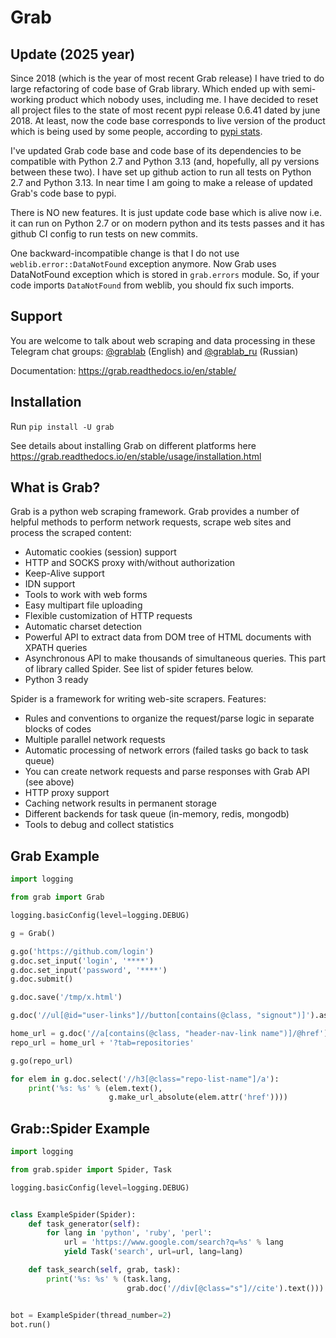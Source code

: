 # Grab

## Update (2025 year)

Since 2018 (which is the year of most recent Grab release) I have tried to do large refactoring of
code base of Grab library. Which ended up with semi-working product which nobody uses, including me.
I have decided to reset all project files to the state of most recent pypi release 0.6.41 dated by june 2018.
At least, now the code base corresponds to live version of the product which is being used by some people,
according to [pypi stats](https://clickpy.clickhouse.com/dashboard/grab).

I've updated Grab code base and code base of its dependencies to be compatible with Python 2.7 and Python 3.13
(and, hopefully, all py versions between these two). I have set up github action to run all tests on Python 2.7
and Python 3.13. In near time I am going to make a release of updated Grab's code base to pypi.

There is NO new features. It is just update code base which is alive now i.e. it can run on Python 2.7 or on
modern python and its tests passes and it has github CI config to run tests on new commits.

One backward-incompatible change is that I do not use `weblib.error::DataNotFound` exception anymore. Now Grab
uses DataNotFound exception which is stored in `grab.errors` module. So, if your code imports `DataNotFound`
from weblib, you should fix such imports.


## Support

You are welcome to talk about web scraping and data processing in these Telegram chat groups: [@grablab](https://t.me/grablab) (English) and [@grablab\_ru](https://t.me/grablab_ru) (Russian)

Documentation: https://grab.readthedocs.io/en/stable/


## Installation

Run `pip install -U grab`

See details about installing Grab on different platforms here https://grab.readthedocs.io/en/stable/usage/installation.html


## What is Grab?

Grab is a python web scraping framework. Grab provides a number of helpful methods
to perform network requests, scrape web sites and process the scraped content:

* Automatic cookies (session) support
* HTTP and SOCKS proxy with/without authorization
* Keep-Alive support
* IDN support
* Tools to work with web forms
* Easy multipart file uploading
* Flexible customization of HTTP requests
* Automatic charset detection
* Powerful API to extract data from DOM tree of HTML documents with XPATH queries
* Asynchronous API to make thousands of simultaneous queries. This part of
  library called Spider. See list of spider fetures below.
* Python 3 ready

Spider is a framework for writing web-site scrapers. Features:

* Rules and conventions to organize the request/parse logic in separate
  blocks of codes
* Multiple parallel network requests
* Automatic processing of network errors (failed tasks go back to task queue)
* You can create network requests and parse responses with Grab API (see above)
* HTTP proxy support
* Caching network results in permanent storage
* Different backends for task queue (in-memory, redis, mongodb)
* Tools to debug and collect statistics


## Grab Example

```python
import logging

from grab import Grab

logging.basicConfig(level=logging.DEBUG)

g = Grab()

g.go('https://github.com/login')
g.doc.set_input('login', '****')
g.doc.set_input('password', '****')
g.doc.submit()

g.doc.save('/tmp/x.html')

g.doc('//ul[@id="user-links"]//button[contains(@class, "signout")]').assert_exists()

home_url = g.doc('//a[contains(@class, "header-nav-link name")]/@href').text()
repo_url = home_url + '?tab=repositories'

g.go(repo_url)

for elem in g.doc.select('//h3[@class="repo-list-name"]/a'):
    print('%s: %s' % (elem.text(),
                      g.make_url_absolute(elem.attr('href'))))

```

## Grab::Spider Example

```python
import logging

from grab.spider import Spider, Task

logging.basicConfig(level=logging.DEBUG)


class ExampleSpider(Spider):
    def task_generator(self):
        for lang in 'python', 'ruby', 'perl':
            url = 'https://www.google.com/search?q=%s' % lang
            yield Task('search', url=url, lang=lang)

    def task_search(self, grab, task):
        print('%s: %s' % (task.lang,
                          grab.doc('//div[@class="s"]//cite').text()))


bot = ExampleSpider(thread_number=2)
bot.run()
```
